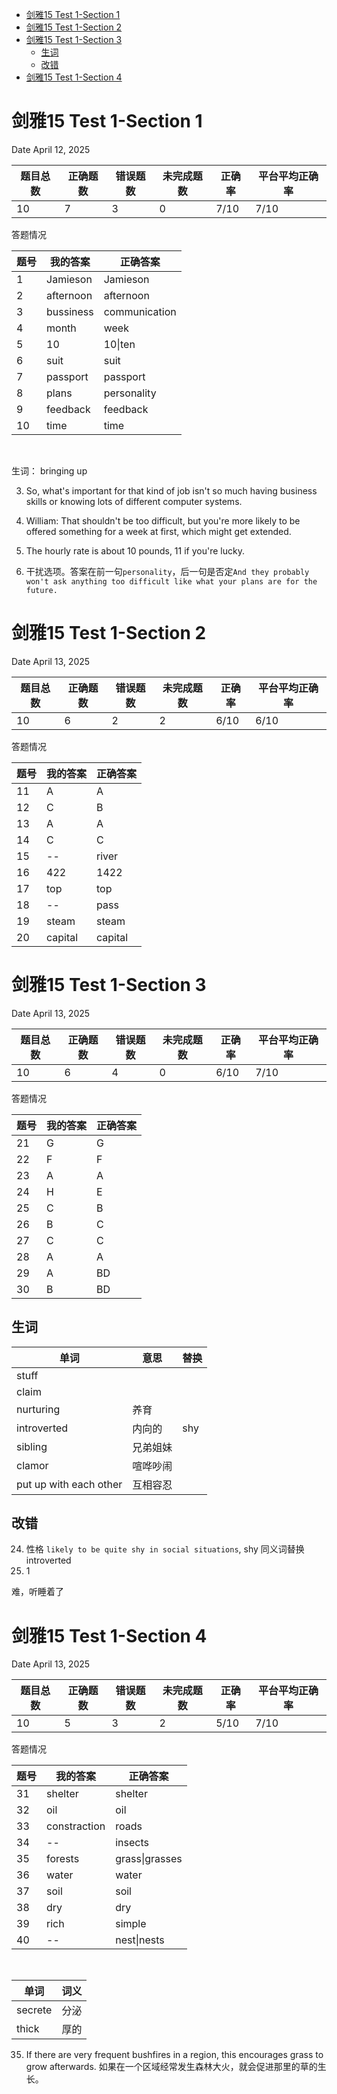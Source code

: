 
- [剑雅15 Test 1-Section 1](#剑雅15-test-1-section-1)
- [剑雅15 Test 1-Section 2](#剑雅15-test-1-section-2)
- [剑雅15 Test 1-Section 3](#剑雅15-test-1-section-3)
  - [生词](#生词)
  - [改错](#改错)
- [剑雅15 Test 1-Section 4](#剑雅15-test-1-section-4)



# 剑雅15 Test 1-Section 1

Date April 12, 2025

|题目总数|正确题数|错误题数|未完成题数|正确率|平台平均正确率|
|---|---|---|---|---|---|
|10|7|3|0|7/10|7/10|

答题情况

|题号|我的答案|正确答案|
|---|---|---|
|1|Jamieson|Jamieson|
|2|afternoon|afternoon|
|3|bussiness|communication|
|4|month|week|
|5|10|10\|ten|
|6|suit|suit|
|7|passport|passport|
|8|plans|personality|
|9|feedback|feedback|
|10|time|time|

<br />

生词：
bringing up 


3. So, what's important for that kind of job isn't so much having business skills or knowing lots of different computer systems.

4. William: That shouldn't be too difficult, but you're more likely to be offered something for a week at first, which might get extended.


5. The hourly rate is about 10 pounds, 11 if you're lucky.

8. 干扰选项。答案在前一句`personality`，后一句是否定`And they probably won't ask anything too difficult like what your plans are for the future.`


# 剑雅15 Test 1-Section 2

Date April 13, 2025

|题目总数|正确题数|错误题数|未完成题数|正确率|平台平均正确率|
|---|---|---|---|---|---|
|10|6|2|2|6/10|6/10|

答题情况

|题号|我的答案|正确答案|
|---|---|---|
|11|A|A|
|12|C|B|
|13|A|A|
|14|C|C|
|15|--|river|
|16|422|1422|
|17|top|top|
|18|--|pass|
|19|steam|steam|
|20|capital|capital|


# 剑雅15 Test 1-Section 3

Date April 13, 2025

|题目总数|正确题数|错误题数|未完成题数|正确率|平台平均正确率|
|---|---|---|---|---|---|
|10|6|4|0|6/10|7/10|

答题情况

|题号|我的答案|正确答案|
|---|---|---|
|21|G|G|
|22|F|F|
|23|A|A|
|24|H|E|
|25|C|B|
|26|B|C|
|27|C|C|
|28|A|A|
|29|A|BD|
|30|B|BD|


## 生词

| 单词          | 意思   | 替换  |
| ----------- | ---- | --- |
| stuff       |      |     |
| claim       |      |     |
| nurturing   | 养育   |     |
| introverted | 内向的  | shy |
| sibling     | 兄弟姐妹 |     |
| clamor      | 喧哗吵闹 |     |
put up with each other |互相容忍


## 改错
24. 性格 `likely to be quite shy in social situations`, shy 同义词替换 introverted
25. 1

难，听睡着了


# 剑雅15 Test 1-Section 4

Date April 13, 2025

|题目总数|正确题数|错误题数|未完成题数|正确率|平台平均正确率|
|---|---|---|---|---|---|
|10|5|3|2|5/10|7/10|

答题情况

|题号|我的答案|正确答案|
|---|---|---|
|31|shelter|shelter|
|32|oil|oil|
|33|constraction|roads|
|34|--|insects|
|35|forests|grass\|grasses|
|36|water|water|
|37|soil|soil|
|38|dry|dry|
|39|rich|simple|
|40|--|nest\|nests|

<br />

单词|词义
---|---
secrete| 分泌
thick |厚的

35. If there are very frequent bushfires in a region, this encourages grass to grow afterwards.
 如果在一个区域经常发生森林大火，就会促进那里的草的生长。